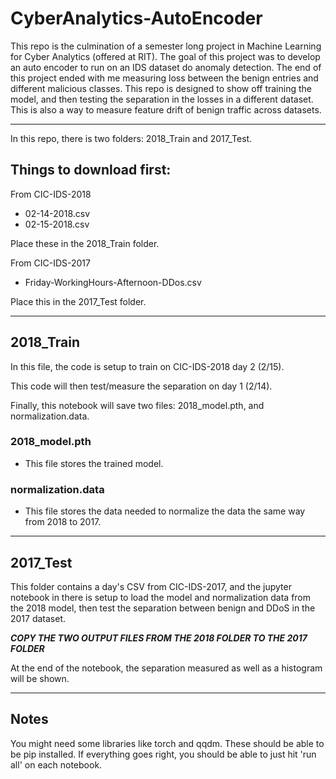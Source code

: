 # CyberAnalytics-AutoEncoder

This repo is the culmination of a semester long project in Machine Learning for Cyber Analytics (offered at RIT). The goal of this project was to develop an auto encoder to run on an IDS dataset do anomaly detection. The end of this project ended with me measuring loss between the benign entries and different malicious classes. This repo is designed to show off training the model, and then testing the separation in the losses in a different dataset. This is also a way to measure feature drift of benign traffic across datasets.

---

In this repo, there is two folders: 2018_Train and 2017_Test.

## Things to download first:

From CIC-IDS-2018
- 02-14-2018.csv
- 02-15-2018.csv

Place these in the 2018_Train folder.

From CIC-IDS-2017
- Friday-WorkingHours-Afternoon-DDos.csv

Place this in the 2017_Test folder.

---
## 2018_Train

In this file, the code is setup to train on CIC-IDS-2018 day 2 (2/15).

This code will then test/measure the separation on day 1 (2/14).

Finally, this notebook will save two files: 2018_model.pth, and normalization.data.

### 2018_model.pth

- This file stores the trained model.

### normalization.data

- This file stores the data needed to normalize the data the same way from 2018 to 2017.

---
## 2017_Test

This folder contains a day's CSV from CIC-IDS-2017, and the jupyter notebook in there is setup to load the model and normalization data from the 2018 model, then test the separation between benign and DDoS in the 2017 dataset.

***COPY THE TWO OUTPUT FILES FROM THE 2018 FOLDER TO THE 2017 FOLDER***

At the end of the notebook, the separation measured as well as a histogram will be shown.

---
## Notes
You might need some libraries like torch and qqdm. These should be able to be pip installed. If everything goes right, you should be able to just hit 'run all' on each notebook.

